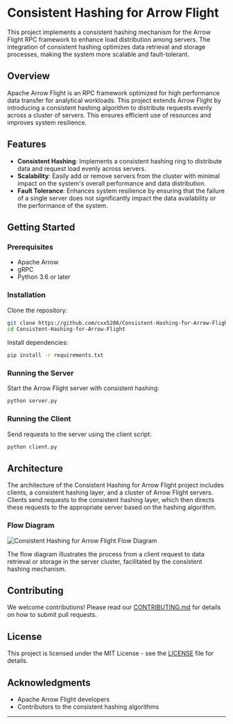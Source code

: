 

# Consistent Hashing for Arrow Flight

This project implements a consistent hashing mechanism for the Arrow Flight RPC framework to enhance load distribution among servers. The integration of consistent hashing optimizes data retrieval and storage processes, making the system more scalable and fault-tolerant.

## Overview

Apache Arrow Flight is an RPC framework optimized for high performance data transfer for analytical workloads. This project extends Arrow Flight by introducing a consistent hashing algorithm to distribute requests evenly across a cluster of servers. This ensures efficient use of resources and improves system resilience.

## Features

- **Consistent Hashing**: Implements a consistent hashing ring to distribute data and request load evenly across servers.
- **Scalability**: Easily add or remove servers from the cluster with minimal impact on the system's overall performance and data distribution.
- **Fault Tolerance**: Enhances system resilience by ensuring that the failure of a single server does not significantly impact the data availability or the performance of the system.

## Getting Started

### Prerequisites

- Apache Arrow
- gRPC
- Python 3.6 or later

### Installation

Clone the repository:

```bash
git clone https://github.com/cxx5208/Consistent-Hashing-for-Arrow-Flight.git
cd Consistent-Hashing-for-Arrow-Flight
```

Install dependencies:

```bash
pip install -r requirements.txt
```

### Running the Server

Start the Arrow Flight server with consistent hashing:

```bash
python server.py
```

### Running the Client

Send requests to the server using the client script:

```bash
python client.py
```

## Architecture

The architecture of the Consistent Hashing for Arrow Flight project includes clients, a consistent hashing layer, and a cluster of Arrow Flight servers. Clients send requests to the consistent hashing layer, which then directs these requests to the appropriate server based on the hashing algorithm.

### Flow Diagram

![Consistent Hashing for Arrow Flight Flow Diagram](flow-diagram.png)

The flow diagram illustrates the process from a client request to data retrieval or storage in the server cluster, facilitated by the consistent hashing mechanism.

## Contributing

We welcome contributions! Please read our [CONTRIBUTING.md](CONTRIBUTING.md) for details on how to submit pull requests.

## License

This project is licensed under the MIT License - see the [LICENSE](LICENSE) file for details.

## Acknowledgments

- Apache Arrow Flight developers
- Contributors to the consistent hashing algorithms

---

